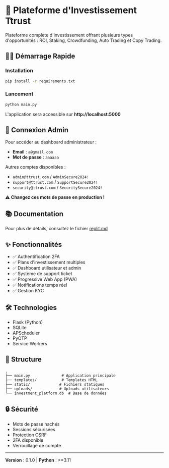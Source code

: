 # 🚀 Plateforme d'Investissement Ttrust

Plateforme complète d'investissement offrant plusieurs types d'opportunités : ROI, Staking, Crowdfunding, Auto Trading et Copy Trading.

## 🏃‍♂️ Démarrage Rapide

### Installation
```bash
pip install -r requirements.txt
```

### Lancement
```bash
python main.py
```

L'application sera accessible sur **http://localhost:5000**

## 👤 Connexion Admin

Pour accéder au dashboard administrateur :
- **Email** : `a@gmail.com`
- **Mot de passe** : `aaaaaa`

Autres comptes disponibles :
- `admin@ttrust.com` / `AdminSecure2024!`
- `support@ttrust.com` / `SupportSecure2024!`
- `security@ttrust.com` / `SecuritySecure2024!`

⚠️ **Changez ces mots de passe en production !**

## 📚 Documentation

Pour plus de détails, consultez le fichier [replit.md](replit.md)

## ✨ Fonctionnalités

- ✅ Authentification 2FA
- ✅ Plans d'investissement multiples
- ✅ Dashboard utilisateur et admin
- ✅ Système de support ticket
- ✅ Progressive Web App (PWA)
- ✅ Notifications temps réel
- ✅ Gestion KYC

## 🛠️ Technologies

- Flask (Python)
- SQLite
- APScheduler
- PyOTP
- Service Workers

## 📝 Structure

```
.
├── main.py              # Application principale
├── templates/           # Templates HTML
├── static/             # Fichiers statiques
├── uploads/            # Uploads utilisateurs
└── investment_platform.db  # Base de données
```

## 🔒 Sécurité

- Mots de passe hachés
- Sessions sécurisées
- Protection CSRF
- 2FA disponible
- Verrouillage de compte

---

**Version** : 0.1.0 | **Python** : >=3.11
